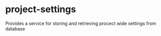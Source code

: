 # project-settings
Provides a service for storing and retrieving procect wide settings from database
